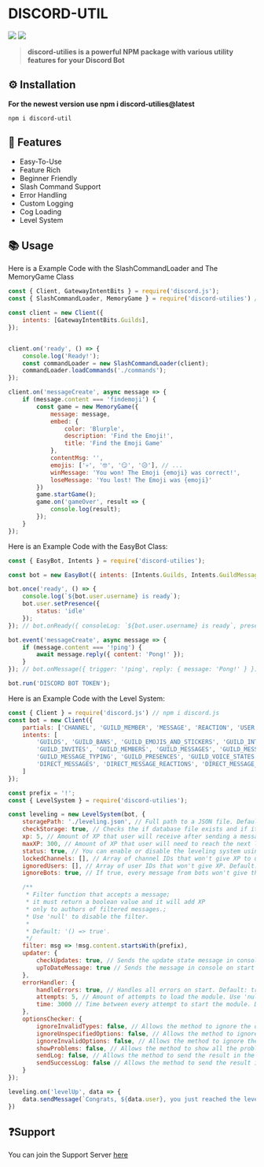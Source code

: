 # **DISCORD-UTIL**
[![](https://img.shields.io/discord/1010915072694046794?label=discord&style=for-the-badge&logo=discord&color=5865F2&logoColor=white)](https://discord.gg/gg8mkc4ecP)
[![](https://aschey.tech/tokei/github/tibue99/ezcord?style=for-the-badge)](https://github.com/Code-Contributors/discord-util)

> **discord-utilies is a powerful NPM package with various utility features for your Discord Bot**

## **⚙ Installation**
**For the newest version use npm i discord-utilies@latest**
```
npm i discord-util
```

## **📜 Features**
- Easy-To-Use
- Feature Rich
- Beginner Friendly
- Slash Command Support
- Error Handling
- Custom Logging
- Cog Loading
- Level System

## **📚 Usage**
Here is a Example Code with the SlashCommandLoader and The MemoryGame Class
```js
const { Client, GatewayIntentBits } = require('discord.js');
const { SlashCommandLoader, MemoryGame } = require('discord-utilies') // import { SlashCommandLoader, FindEmojiGame } from 'discord-utilies';

const client = new Client({
    intents: [GatewayIntentBits.Guilds],
});


client.on('ready', () => {
    console.log('Ready!');
    const commandLoader = new SlashCommandLoader(client);
    commandLoader.loadCommands('./commands');
});

client.on('messageCreate', async message => {
    if (message.content === 'findemoji') {
        const game = new MemoryGame({
            message: message,
            embed: {
                color: 'Blurple',
                description: 'Find the Emoji!',
                title: 'Find the Emoji Game'
            },
            contentMsg: '',
            emojis: ['💀', '🤓', '😏', '😥'], // ...
            winMessage: 'You won! The Emoji {emoji} was correct!',
            loseMessage: 'You lost! The Emoji was {emoji}'
        })
        game.startGame();
        game.on('gameOver', result => {
            console.log(result);
        });
    }
});
```
Here is an Example Code with the EasyBot Class:
```js
const { EasyBot, Intents } = require('discord-utilies');

const bot = new EasyBot({ intents: [Intents.Guilds, Intents.GuildMessages, Intents.MessageContent] });

bot.once('ready', () => {
    console.log(`${bot.user.username} is ready`);
    bot.user.setPresence({
        status: 'idle'
    });
}); // bot.onReady({ consoleLog: `${bot.user.username} is ready`, presence: { status: 'idle' } });

bot.event('messageCreate', async message => {
    if (message.content === '!ping') {
        await message.reply({ content: 'Pong!' });
    }
}); // bot.onMessage({ trigger: '!ping', reply: { message: 'Pong!' } });

bot.run('DISCORD BOT TOKEN');
```
Here is an Example Code with the Level System:
```js
const { Client } = require('discord.js') // npm i discord.js
const bot = new Client({
    partials: ['CHANNEL', 'GUILD_MEMBER', 'MESSAGE', 'REACTION', 'USER'],
    intents: [
        'GUILDS', 'GUILD_BANS', 'GUILD_EMOJIS_AND_STICKERS', 'GUILD_INTEGRATIONS',
        'GUILD_INVITES', 'GUILD_MEMBERS', 'GUILD_MESSAGES', 'GUILD_MESSAGE_REACTIONS',
        'GUILD_MESSAGE_TYPING', 'GUILD_PRESENCES', 'GUILD_VOICE_STATES', 'GUILD_WEBHOOKS',
        'DIRECT_MESSAGES', 'DIRECT_MESSAGE_REACTIONS', 'DIRECT_MESSAGE_TYPING'
    ]
});

const prefix = '!';
const { LevelSystem } = require('discord-utilies');

const leveling = new LevelSystem(bot, {
    storagePath: './leveling.json', // Full path to a JSON file. Default: './leveling.json'.
    checkStorage: true, // Checks the if database file exists and if it has errors. Default: true.
    xp: 5, // Amount of XP that user will receive after sending a message. Default: 5.
    maxXP: 300, // Amount of XP that user will need to reach the next level. This value will double for each level. Default: 300.
    status: true, // You can enable or disable the leveling system using this option. Default: true.
    lockedChannels: [], // Array of channel IDs that won't give XP to users. Default: [].
    ignoredUsers: [], // Array of user IDs that won't give XP. Default: [].
    ignoreBots: true, // If true, every message from bots won't give them XP. Default: true.

    /**
     * Filter function that accepts a message; 
     * it must return a boolean value and it will add XP 
     * only to authors of filtered messages.; 
     * Use 'null' to disable the filter. 
     * 
     * Default: '() => true'.
     */
    filter: msg => !msg.content.startsWith(prefix),
    updater: {
        checkUpdates: true, // Sends the update state message in console on start. Default: true.
        upToDateMessage: true // Sends the message in console on start if module is up to date. Default: true.
    },
    errorHandler: {
        handleErrors: true, // Handles all errors on start. Default: true.
        attempts: 5, // Amount of attempts to load the module. Use 'null' for infinity attempts. Default: 5.
        time: 3000 // Time between every attempt to start the module. Default: 3000.
    },
    optionsChecker: {
        ignoreInvalidTypes: false, // Allows the method to ignore the options with invalid types. Default: false.
        ignoreUnspecifiedOptions: false, // Allows the method to ignore the unspecified options. Default: false.
        ignoreInvalidOptions: false, // Allows the method to ignore the unexisting options. Default: false.
        showProblems: false, // Allows the method to show all the problems in the console. Default: false.
        sendLog: false, // Allows the method to send the result in the console. Default: false.
        sendSuccessLog: false // Allows the method to send the result if no problems were found. Default: false.
    }
});

leveling.on('levelUp', data => {
    data.sendMessage(`Congrats, ${data.user}, you just reached the level **${data.level}**! 🎉`)
})

```


## **❓Support**
You can join the Support Server [here](https://discord.gg/xw5CyEPfPA)
